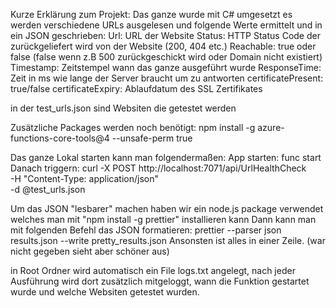 Kurze Erklärung zum Projekt:
Das ganze wurde mit C# umgesetzt es werden verschiedene URLs ausgelesen und folgende Werte ermittelt und in ein JSON geschrieben:
Url: URL der Website
Status: HTTP Status Code der zurückgeliefert wird von der Website (200, 404 etc.)
Reachable: true oder false (false wenn z.B 500 zurückgeschickt wird oder Domain nicht existiert)
Timestamp: Zeitstempel wann das ganze ausgeführt wurde
ResponseTime: Zeit in ms wie lange der Server braucht um zu antworten
certificatePresent: true/false
certificateExpiry: Ablaufdatum des SSL Zertifikates

  
in der test_urls.json sind Websiten die getestet werden

Zusätzliche Packages werden noch benötigt: npm install -g azure-functions-core-tools@4 --unsafe-perm true

Das ganze Lokal starten kann man folgendermaßen:
App starten: func start
Danach triggern:
curl -X POST http://localhost:7071/api/UrlHealthCheck \
     -H "Content-Type: application/json" \
     -d @test_urls.json

Um das JSON "lesbarer" machen haben wir ein node.js package verwendet welches man mit "npm install -g prettier" installieren kann
Dann kann man mit folgenden Befehl das JSON formatieren: prettier --parser json results.json --write pretty_results.json
Ansonsten ist alles in einer Zeile. (war nicht gegeben sieht aber schöner aus)

in Root Ordner wird automatisch ein File logs.txt angelegt, nach jeder Ausführung wird dort zusätzlich mitgeloggt, wann die Funktion gestartet wurde und welche Websiten getestet wurden.



